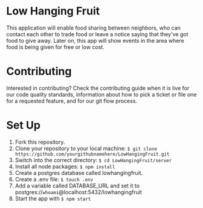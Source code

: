# Low Hanging Fruit

This application will enable food sharing between neighbors, who can contact each other to trade food or leave a notice saying that they've got food to give away. Later on, this app will show events in the area where food is being given for free or low cost.

# Contributing

Interested in contributing? Check the contributing guide when it is live for our code quality standards, information about how to pick a ticket or file one for a requested feature, and for our git flow process.

# Set Up

1. Fork this repository.
2. Clone your repository to your local machine: `$ git clone https://github.com/yourgithubnamehere/LowHangingFruit.git`
3. Switch into the correct directory: `$ cd LowHangingFruit/server`
3. Install all node packages: `$ npm install`
4. Create a postgres database called lowhangingfruit.
5. Create a .env file: `$ touch .env`
6. Add a variable called DATABASE_URL and set it to postgres://`whoami`@localhost:5432/lowhangingfruit
7. Start the app with `$ npm start`
